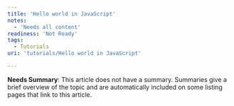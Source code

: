 ```yaml
---
title: 'Hello world in JavaScript'
notes:
  - 'Needs all content'
readiness: 'Not Ready'
tags:
  - Tutorials
uri: 'tutorials/Hello world in JavaScript'

---
```

**Needs Summary**: This article does not have a summary. Summaries give a brief overview of the topic and are automatically included on some listing pages that link to this article.

